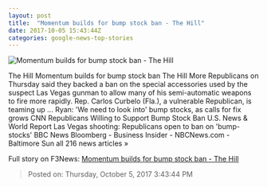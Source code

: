 ```yaml
---
layout: post
title:  "Momentum builds for bump stock ban - The Hill"
date: 2017-10-05 15:43:44Z
categories: google-news-top-stories
---
```


![Momentum builds for bump stock ban - The Hill](http://thehill.com/sites/default/files/lasvegas_shooting_100217getty_lead.jpg)

The Hill Momentum builds for bump stock ban The Hill More Republicans on Thursday said they backed a ban on the special accessories used by the suspect Las Vegas gunman to allow many of his semi-automatic weapons to fire more rapidly. Rep. Carlos Curbelo (Fla.), a vulnerable Republican, is teaming up ... Ryan: 'We need to look into' bump stocks, as calls for fix grows CNN Republicans Willing to Support Bump Stock Ban U.S. News & World Report Las Vegas shooting: Republicans open to ban on 'bump-stocks' BBC News Bloomberg - Business Insider - NBCNews.com - Baltimore Sun all 216 news articles »


Full story on F3News: [Momentum builds for bump stock ban - The Hill](http://www.f3nws.com/n/DHUXfE)

> Posted on: Thursday, October 5, 2017 3:43:44 PM
